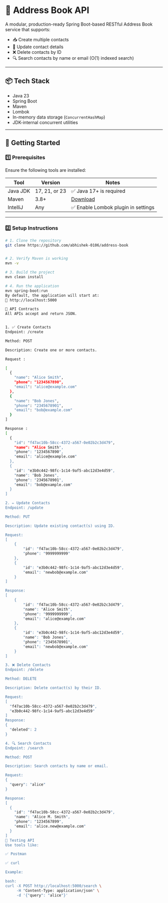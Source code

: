 # 📘 Address Book API

A modular, production-ready Spring Boot-based RESTful Address Book service that supports:

- 📥 Create multiple contacts
- 📝 Update contact details
- ❌ Delete contacts by ID
- 🔍 Search contacts by name or email (O(1) indexed search)

---

## 📦 Tech Stack

- Java 23
- Spring Boot
- Maven
- Lombok
- In-memory data storage (`ConcurrentHashMap`)
- JDK-internal concurrent utilities

---

## 🚀 Getting Started

### 1️⃣ Prerequisites

Ensure the following tools are installed:

| Tool      | Version   | Notes                                 |
|-----------|-----------|---------------------------------------|
| Java JDK  | 17, 21, or 23 | ✅ Java 17+ is required               |
| Maven     | 3.8+      | [Download](https://maven.apache.org/) |
| IntelliJ  | Any       | ✅ Enable Lombok plugin in settings    |

---

### 2️⃣ Setup Instructions

```bash
# 1. Clone the repository
git clone https://github.com/abhishek-0106/address-book


# 2. Verify Maven is working
mvn -v

# 3. Build the project
mvn clean install

# 4. Run the application
mvn spring-boot:run
By default, the application will start at:
📍 http://localhost:5000

📡 API Contracts
All APIs accept and return JSON.


1. ✅ Create Contacts
Endpoint: /create

Method: POST

Description: Create one or more contacts.

Request :

[
  {
    "name": "Alice Smith",
    "phone": "1234567890",
    "email": "alice@example.com"
  },
  {
    "name": "Bob Jones",
    "phone": "2345678901",
    "email": "bob@example.com"
  }
]

Response :
[
  {
    "id": "f47ac10b-58cc-4372-a567-0e02b2c3d479",
    "name": "Alice Smith",
    "phone": "1234567890",
    "email": "alice@example.com"
  },
  {
    "id": "e3b0c442-98fc-1c14-9af5-abc12d3e4d59",
    "name": "Bob Jones",
    "phone": "2345678901",
    "email": "bob@example.com"
  }
]

2. ✏️ Update Contacts
Endpoint: /update

Method: PUT

Description: Update existing contact(s) using ID.

Request:
[
    {
        "id": "f47ac10b-58cc-4372-a567-0e02b2c3d479",
        "phone": "9999999999"
    },
    {
        "id": "e3b0c442-98fc-1c14-9af5-abc12d3e4d59",
        "email": "newbob@example.com"
    }
]

Response:
[
    {
        "id": "f47ac10b-58cc-4372-a567-0e02b2c3d479",
        "name": "Alice Smith",
        "phone": "9999999999",
        "email": "alice@example.com"
    },
    {
        "id": "e3b0c442-98fc-1c14-9af5-abc12d3e4d59",
        "name": "Bob Jones",
        "phone": "2345678901",
        "email": "newbob@example.com"
    }
]

3. ❌ Delete Contacts
Endpoint: /delete

Method: DELETE

Description: Delete contact(s) by their ID.

Request:
[
  "f47ac10b-58cc-4372-a567-0e02b2c3d479",
  "e3b0c442-98fc-1c14-9af5-abc12d3e4d59"
]
Response:
{
  "deleted": 2
}

4. 🔍 Search Contacts
Endpoint: /search

Method: POST

Description: Search contacts by name or email.

Request:
{
  "query": "alice"
}

Response:
[
  {
    "id": "f47ac10b-58cc-4372-a567-0e02b2c3d479",
    "name": "Alice M. Smith",
    "phone": "1234567899",
    "email": "alice.new@example.com"
  }
]
🧪 Testing API
Use tools like:

✅ Postman

✅ curl

Example:

bash: 
curl -X POST http://localhost:5000/search \
     -H "Content-Type: application/json" \
     -d '{"query": "alice"}'